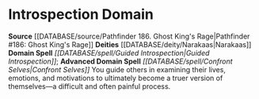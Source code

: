 ﻿---
advanced_domain_spell: '[[DATABASE/spell/Confront Selves|Confront Selves]]'
deity:
- '[[DATABASE/deity/Narakaas|Narakaas]]'
domain:
- '[[DATABASE/domain/Introspection Domain|Introspection]]'
domain_spell: '[[DATABASE/spell/Guided Introspection|Guided Introspection]]'
id: '60'
name: Introspection Domain
rarity: Common
source: '[[DATABASE/source/Pathfinder 186. Ghost King''s Rage|Pathfinder #186: Ghost
  King''s Rage]]'
type: Domain

---
# Introspection Domain

**Source** [[DATABASE/source/Pathfinder 186. Ghost King's Rage|Pathfinder #186: Ghost King's Rage]]
**Deities** [[DATABASE/deity/Narakaas|Narakaas]]
**Domain Spell** _[[DATABASE/spell/Guided Introspection|Guided Introspection]]_; **Advanced Domain Spell** _[[DATABASE/spell/Confront Selves|Confront Selves]]_
You guide others in examining their lives, emotions, and motivations to ultimately become a truer version of themselves—a difficult and often painful process.